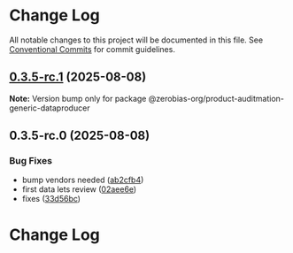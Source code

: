 # Change Log

All notable changes to this project will be documented in this file.
See [Conventional Commits](https://conventionalcommits.org) for commit guidelines.

## [0.3.5-rc.1](https://github.com/zerobias-org/product/compare/@zerobias-org/product-auditmation-generic-dataproducer@0.3.5-rc.0...@zerobias-org/product-auditmation-generic-dataproducer@0.3.5-rc.1) (2025-08-08)

**Note:** Version bump only for package @zerobias-org/product-auditmation-generic-dataproducer





## 0.3.5-rc.0 (2025-08-08)


### Bug Fixes

* bump vendors needed ([ab2cfb4](https://github.com/zerobias-org/product/commit/ab2cfb4a9cf2e3008e08b068f98011fec096c932))
* first data lets review ([02aee6e](https://github.com/zerobias-org/product/commit/02aee6e8c4f11675de7c63a00f4c8254a67a4dd7))
* fixes ([33d56bc](https://github.com/zerobias-org/product/commit/33d56bcaedf3fa5e3939a33c0fb57eda53539d05))





# Change Log
